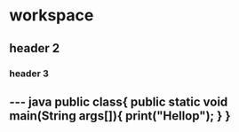 # workspace

## header 2

### header 3

--- java
public class{
    public static void main(String args[]){
        print("Hellop");
    }
}
---
